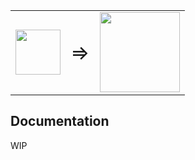 
 



 <table align="center">
    <tr>
        <td vlign="center">
            <a href="https://oruga.io">
                <img width="72" src="https://github.com/oruga-ui/oruga/raw/master/packages/docs/.vuepress/public/logo.png" />
            </a>
        </td>
        <td vlign="center">
            <span style="font-size: 2em;"> => </span>
        </td>
        <td vlign="center">
            <a href="https://bulma.io">
                <img width="128" src="https://bulma.io/images/bulma-logo.png" />
            </a>
        </td>
    </tr>
</table>

## Documentation

WIP